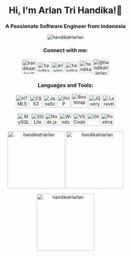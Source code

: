 <h1 align="center">Hi, I'm Arlan Tri Handika!👋</h1>
<h3 align="center">A Passionate Software Engineer from Indonesia</h3>

<p align="center">
    <img src="https://komarev.com/ghpvc/?username=handikatriarlan&label=Profile%20views&color=0e75b6&style=flat"
        alt="handikatriarlan" />
</p>

<h3 align="center">Connect with me:</h3>
<p align="center">
    <a href="mailto:handikaarlan@gmail.com" target="blank"><img align="center"
            src="https://img.icons8.com/?size=100&id=89362&format=png&color=000000" alt="handikaarlan@gmail.com"
            alt="@handikatriarlan" height="45" width="45" /></a>
    <a href="https://instagram.com/handikatriarlan" target="blank"><img align="center"
            src="https://raw.githubusercontent.com/rahuldkjain/github-profile-readme-generator/master/src/images/icons/Social/instagram.svg"
            alt="handikatriarlan" height="30" width="40" /></a>
    <a href="https://linkedin.com/in/arlantrihandika" target="blank"><img align="center"
            src="https://cdn.jsdelivr.net/gh/devicons/devicon/icons/linkedin/linkedin-original.svg"
            alt="arlantrihandika" height="30" width="40" /></a>
    <a href="https://fb.com/handikatriarlan" target="blank"><img align="center"
            src="https://raw.githubusercontent.com/rahuldkjain/github-profile-readme-generator/master/src/images/icons/Social/facebook.svg"
            alt="handikatriarlan" height="30" width="40" /></a>
    <a href="https://twitter.com/handikatriarlan" target="blank"><img align="center"
            src="https://img.icons8.com/?size=100&id=ClbD5JTFM7FA&format=png&color=000000" alt="handikatriarlan"
            height="40" width="40" /></a>
    <a href="https://medium.com/@handikatriarlan" target="blank"><img align="center"
            src="https://img.icons8.com/?size=100&id=kXpTR7n8QCEP&format=png&color=000000" alt="@handikatriarlan"
            alt="@handikatriarlan" height="50" width="50" /></a>
</p>

<h3 align="center">Languages and Tools:</h3>
<p align="center">
    <a href="https://www.w3.org/html/" target="_blank" rel="noreferrer">
        <img src="https://cdn.jsdelivr.net/gh/devicons/devicon@latest/icons/html5/html5-original.svg" alt="HTML5"
            width="40" height="40" /></a>
    <a href="https://www.w3schools.com/css/" target="_blank" rel="noreferrer">
        <img src="https://cdn.jsdelivr.net/gh/devicons/devicon@latest/icons/css3/css3-original.svg" alt="CSS3"
            width="40" height="40" /></a>
    <a href="https://developer.mozilla.org/en-US/docs/Web/JavaScript" target="_blank" rel="noreferrer">
        <img src="https://cdn.jsdelivr.net/gh/devicons/devicon@latest/icons/javascript/javascript-original.svg"
            alt="JavaScript" width="40" height="40" /></a>
    <a href="https://www.php.net" target="_blank" rel="noreferrer">
        <img src="https://cdn.jsdelivr.net/gh/devicons/devicon@latest/icons/php/php-original.svg" alt="PHP" width="40"
            height="40" /></a>
    <a href="https://getbootstrap.com" target="_blank" rel="noreferrer">
        <img src="https://cdn.jsdelivr.net/gh/devicons/devicon@latest/icons/bootstrap/bootstrap-original.svg"
            alt="Bootstrap" width="50" height="45" /></a>
    <a href="https://jquery.com/" target="_blank" rel="noreferrer">
        <img src="https://cdn.jsdelivr.net/gh/devicons/devicon@latest/icons/jquery/jquery-plain-wordmark.svg"
            alt="JQuery" width="40" height="40" /></a>
    <a href="https://laravel.com/" target="_blank" rel="noreferrer">
        <img src="https://cdn.jsdelivr.net/gh/devicons/devicon@latest/icons/laravel/laravel-original.svg" alt="Laravel"
            width="40" height="40" /></a>
</p>
<p align="center">
    <a href="https://www.mysql.com/" target="_blank" rel="noreferrer">
        <img src="https://cdn.jsdelivr.net/gh/devicons/devicon@latest/icons/mysql/mysql-original-wordmark.svg"
            alt="MySQL" width="40" height="40" /></a>
    <a href="https://www.sqlite.org/" target="_blank" rel="noreferrer">
        <img src="https://www.vectorlogo.zone/logos/sqlite/sqlite-icon.svg" alt="SQLite" width="40" height="40" /></a>
    <a href="https://nodejs.org" target="_blank" rel="noreferrer">
        <img src="https://cdn.jsdelivr.net/gh/devicons/devicon@latest/icons/nodejs/nodejs-original-wordmark.svg"
            alt="Node.js" width="40" height="40" /></a>
    <a href="https://www.microsoft.com/windows" target="_blank" rel="noreferrer">
        <img src="https://cdn.jsdelivr.net/gh/devicons/devicon@latest/icons/windows11/windows11-original.svg"
            alt="Windows" width="40" height="40" /></a>
    <a href="https://code.visualstudio.com/" target="_blank" rel="noreferrer">
        <img src="https://cdn.jsdelivr.net/gh/devicons/devicon@latest/icons/vscode/vscode-original.svg" alt="VSCode"
            width="40" height="40" /></a>
    <a href="https://git-scm.com/" target="_blank" rel="noreferrer">
        <img src="https://www.vectorlogo.zone/logos/git-scm/git-scm-icon.svg" alt="Git" width="40" height="40" /></a>
    <a href="https://www.postman.com/" target="_blank" rel="noreferrer">
        <img src="https://www.vectorlogo.zone/logos/getpostman/getpostman-icon.svg" alt="Postman" width="40"
            height="40" /></a>
</p>

<p align="center">
    <img height="180"
        src="https://github-readme-stats-eight-theta.vercel.app/api/top-langs/?username=handikatriarlan&layout=compact&theme=algolia"
        alt="handikatriarlan" />
    <img height="180"
        src="https://github-readme-stats-eight-theta.vercel.app/api?username=handikatriarlan&show_icons=true&theme=algolia&include_all_commits=true&count_private=true"
        alt="handikatriarlan" />
</p>

<p align="center">
    <img height="180" src="https://github-readme-streak-stats.herokuapp.com/?user=handikatriarlan&theme=algolia"
        alt="handikatriarlan" />
</p>
